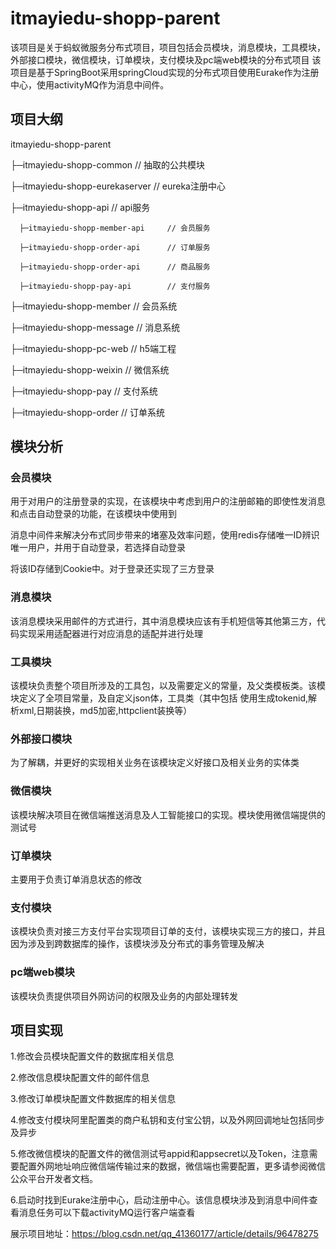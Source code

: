 # itmayiedu-shopp-parent
该项目是关于蚂蚁微服务分布式项目，项目包括会员模块，消息模块，工具模块，外部接口模块，微信模块，订单模块，支付模块及pc端web模块的分布式项目
该项目是基于SpringBoot采用springCloud实现的分布式项目使用Eurake作为注册中心，使用activityMQ作为消息中间件。
## 项目大纲
itmayiedu-shopp-parent

├─itmayiedu-shopp-common                 // 抽取的公共模块
  
├─itmayiedu-shopp-eurekaserver             // eureka注册中心
  
├─itmayiedu-shopp-api                      // api服务 
  
      ├─itmayiedu-shopp-member-api     // 会员服务
      
      ├─itmayiedu-shopp-order-api      // 订单服务
      
      ├─itmayiedu-shopp-order-api      // 商品服务
      
      ├─itmayiedu-shopp-pay-api        // 支付服务
      
  ├─itmayiedu-shopp-member                // 会员系统
  
  ├─itmayiedu-shopp-message                 // 消息系统
  
  ├─itmayiedu-shopp-pc-web             // h5端工程
  
  ├─itmayiedu-shopp-weixin                 // 微信系统
  
  ├─itmayiedu-shopp-pay                 // 支付系统
  
  ├─itmayiedu-shopp-order                 // 订单系统

## 模块分析
### 会员模块
  用于对用户的注册登录的实现，在该模块中考虑到用户的注册邮箱的即使性发消息和点击自动登录的功能，在该模块中使用到
  
  消息中间件来解决分布式同步带来的堵塞及效率问题，使用redis存储唯一ID辨识唯一用户，并用于自动登录，若选择自动登录
  
  将该ID存储到Cookie中。对于登录还实现了三方登录
### 消息模块
  该消息模块采用邮件的方式进行，其中消息模块应该有手机短信等其他第三方，代码实现采用适配器进行对应消息的适配并进行处理

### 工具模块
  该模块负责整个项目所涉及的工具包，以及需要定义的常量，及父类模板类。该模块定义了全项目常量，及自定义json体，工具类（其中包括
  使用生成tokenid,解析xml,日期装换，md5加密,httpclient装换等）
### 外部接口模块
  为了解耦，并更好的实现相关业务在该模块定义好接口及相关业务的实体类
### 微信模块
  该模块解决项目在微信端推送消息及人工智能接口的实现。模块使用微信端提供的测试号
### 订单模块
  主要用于负责订单消息状态的修改
### 支付模块
  该模块负责对接三方支付平台实现项目订单的支付，该模块实现三方的接口，并且因为涉及到跨数据库的操作，该模块涉及分布式的事务管理及解决
### pc端web模块
  该模块负责提供项目外网访问的权限及业务的内部处理转发

## 项目实现
1.修改会员模块配置文件的数据库相关信息

2.修改信息模块配置文件的邮件信息

3.修改订单模块配置文件数据库的相关信息

4.修改支付模块阿里配置类的商户私钥和支付宝公钥，以及外网回调地址包括同步及异步

5.修改微信模块的配置文件的微信测试号appid和appsecret以及Token，注意需要配置外网地址响应微信端传输过来的数据，微信端也需要配置，更多请参阅微信公众平台开发者文档。

6.启动时找到Eurake注册中心，启动注册中心。该信息模块涉及到消息中间件查看消息任务可以下载activityMQ运行客户端查看

展示项目地址：https://blog.csdn.net/qq_41360177/article/details/96478275
